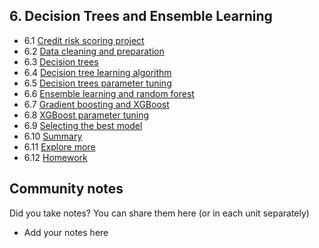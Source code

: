 ## 6. Decision Trees and Ensemble Learning

- 6.1 [Credit risk scoring project](01-credit-risk.md)
- 6.2 [Data cleaning and preparation](02-data-prep.md)
- 6.3 [Decision trees](03-decision-trees.md)
- 6.4 [Decision tree learning algorithm](04-decision-tree-learning.md)
- 6.5 [Decision trees parameter tuning](05-decision-tree-tuning.md)
- 6.6 [Ensemble learning and random forest](06-random-forest.md)
- 6.7 [Gradient boosting and XGBoost](07-boosting.md)
- 6.8 [XGBoost parameter tuning](08-xgb-tuning.md)
- 6.9 [Selecting the best model](09-final-model.md)
- 6.10 [Summary](10-summary.md)
- 6.11 [Explore more](11-explore-more.md)
- 6.12 [Homework](homework.md)


## Community notes

Did you take notes? You can share them here (or in each unit separately)

* Add your notes here
